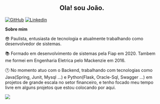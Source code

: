 <h2 align="center"> Ola! sou João.</h2>
<p align="center">
</p>

[![GitHub](https://img.shields.io/badge/GitHub-100000?style=for-the-badge&logo=github&logoColor=white)](https://github.com/joaodanieljr)
[![Linkedin](https://img.shields.io/badge/LinkedIn-0077B5?style=for-the-badge&logo=linkedin&logoColor=white) ](https://www.linkedin.com/in/joaodanieljr/) 

**Sobre mim**

:sunglasses:  Paulista, entusiasta de tecnologia e atualmente trabalhando como desenvolvedor de sistemas.

:books: Formado em desenvolvimento de sistemas pela Fiap em 2020. Tambem me formei em Engenharia Eletrica pelo Mackenzie em 2016.

:clock1: No momento atuo com o Backend, trabalhando com tecnologias como Java(Spring, Junit, Mysql ...) e Python(Flask, Oracle-Sql, Swagger ...) em projetos de grande escala no setor financeiro, e tenho focado meu tempo livre em alguns projetos que estou colocando por aqui.

<img align="center" src="https://github-readme-stats.vercel.app/api/top-langs/?username=joaodanieljr&layout=compact)](https://github.com/anuraghazra/github-readme-stats" />

</p>
</p>  
